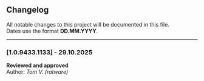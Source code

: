 ﻿## Changelog

All notable changes to this project will be documented in this file.  
Dates use the format **DD.MM.YYYY**.

---

### [1.0.9433.1133] - 29.10.2025
**Reviewed and approved**  
Author: *Tom V. (ratware)*  